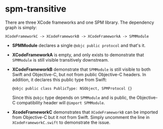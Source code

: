 # spm-transitive

There are three XCode frameworks and one SPM library.  The dependency graph is simply:

    XCodeFrameworkC -> XCodeFrameworkB -> XCodeFrameworkA -> SPMModule

- **SPMModule** declares a single  `@objc public protocol` and that's it.

- **XCodeFrameworkA** is empty, and only exists to demonstrate that `SPMModule`
  is still visible transitively downstream.

- **XCodeFrameworkB** demonstrate that `SPMModule` is still visible to both
  Swift and Objective-C, but not from public Objective-C headers.  In addition,
  it declares this public type from Swift:

      @objc public class PublicType: NSObject, SPMProtocol {}

  Since this `@objc` type depends on `SPMModule` and is public,  the Objective-C
  compatibility header will `@import SPMModule`.
  
- **XcodeFrameworkC** demonstrates that `XCodeFrameworkB` can be imported from
  Objective-C but it not from Swift.  Simply uncomment the line in
  `XCodeFrameworkC.swift` to demonstrate the issue.
